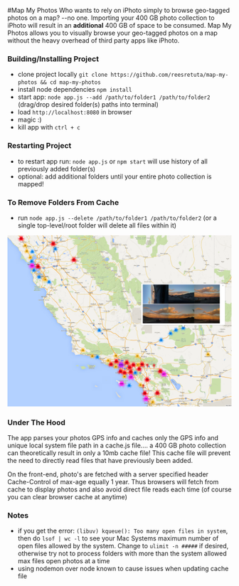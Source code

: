 #Map My Photos
Who wants to rely on iPhoto simply to browse geo-tagged photos on a map? --no one.  Importing your 400 GB photo collection to iPhoto will result in an **additional** 400 GB of space to be consumed.  Map My Photos allows you to visually browse your geo-tagged photos on a map without the heavy overhead of third party apps like iPhoto.

### Building/Installing Project

* clone project locally `git clone https://github.com/reesretuta/map-my-photos && cd map-my-photos`
* install node dependencies `npm install`
* start app: `node app.js --add /path/to/folder1 /path/to/folder2` (drag/drop desired folder(s) paths into terminal)
* load `http://localhost:8080` in browser
* magic :)
* kill app with `ctrl + c`

### Restarting Project
* to restart app run: `node app.js` or `npm start` will use history of all previously added folder(s)
* optional: add additional folders until your entire photo collection is mapped!

### To Remove Folders From Cache
* run `node app.js --delete /path/to/folder1 /path/to/folder2` (or a single top-level/root folder will delete all files within it)

![Screenshot](/screenshots/screenshot2.png "Screenshot")

### Under The Hood
The app parses your photos GPS info and caches only the GPS info and unique local system file path in a cache.js file.... a 400 GB photo collection can theoretically result in only a 10mb cache file!  This cache file will prevent the need to directly read files that have previously been added.

On the front-end, photo's are fetched with a server specified header Cache-Control of max-age equally 1 year.  Thus browsers will fetch from cache to display photos and also avoid direct file reads each time (of course you can clear browser cache at anytime)

### Notes
* if you get the error: `(libuv) kqueue(): Too many open files in system`, then do `lsof | wc -l` to see your Mac Systems maximum number of open files allowed by the system. Change to `ulimit -n #####` if desired, otherwise try not to process folders with more than the system allowed max files open photos at a time
* using nodemon over node known to cause issues when updating cache file